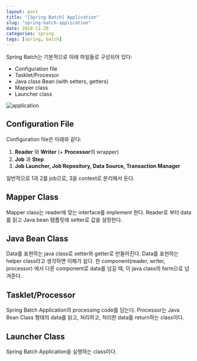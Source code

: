 ```yaml
---
layout: post
title: "[Spring Batch] Application"
slug: "spring-batch-application"
date: 2018-11-26
categories: spring
tags: [spring, batch]
---
```

Spring Batch는 기본적으로 아래 파일들로 구성되어 있다:

- Configuration file 
- Tasklet/Processor
- Java class Bean (with setters, getters)
- Mapper class 
- Launcher class

![application](https://www.tutorialspoint.com/spring_batch/images/application.jpg)



## Configuration File

Configuration file은 아래와 같다:

1. **Reader** 와 **Writer** (+ **Processor**의 wrapper)
2. **Job** 과 **Step** 
3. **Job Launcher, Job Repository, Data Source, Transaction Manager** 

일반적으로 1과 2를 job으로, 3을 context로 분리해서 둔다.



## Mapper Class

Mapper class는 reader에 맞는 interface를 implement 한다. Reader로 부터 data를 읽고 Java bean 템플릿에 setter로 값을 설정한다.



## Java Bean Class

Data를 표현하는 java class로 setter와 getter로 만들어진다. Data를 표현하는 helper class라고 생각하면 이해가 쉽다. 한 component(reader, writer, processor) 에서 다른 component로 data를 넘길 때, 이 java class의 form으로 넘겨준다.



## Tasklet/Processor

Spring Batch Application의 processing code를 담는다. Processor는 Java Bean Class 형태의 data를 읽고, 처리하고, 처리한 data를 return하는 class이다.



## Launcher Class

Spring Batch Application을 실행하는 class이다.
